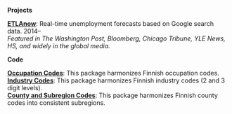 __Projects__

__[ETLAnow](https://www.etla.fi/en/etlanow/)__: Real-time unemployment forecasts based on Google search data. 2014–  
_Featured in The Washington Post, Bloomberg, Chicago Tribune, YLE News, HS, and widely in the global media._


__Code__

__[Occupation Codes](/data/xwalk-occupations.zip)__: This package harmonizes Finnish occupation codes.  
__[Industry Codes](/data/xwalk-industries.zip)__: This package harmonizes Finnish industry codes (2 and 3 digit levels).  
__[County and Subregion Codes](/data/xwalk-county-subregion.zip)__: This package harmonizes Finnish county codes into consistent subregions.
